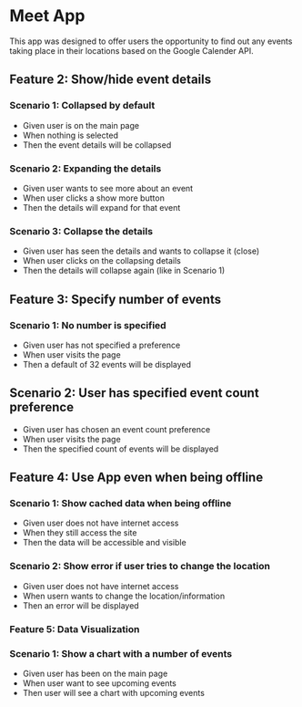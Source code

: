 # Meet App

This app was designed to offer users the opportunity to find out any events taking place in their locations based on the Google Calender API.

## Feature 2: Show/hide event details

### Scenario 1: Collapsed by default

- Given user is on the main page
- When nothing is selected
- Then the event details will be collapsed

### Scenario 2: Expanding the details

- Given user wants to see more about an event
- When user clicks a show more button
- Then the details will expand for that event

### Scenario 3: Collapse the details

- Given user has seen the details and wants to collapse it (close)
- When user clicks on the collapsing details
- Then the details will collapse again (like in Scenario 1)

## Feature 3: Specify number of events

### Scenario 1: No number is specified

- Given user has not specified a preference
- When user visits the page
- Then a default of 32 events will be displayed

## Scenario 2: User has specified event count preference

- Given user has chosen an event count preference
- When user visits the page
- Then the specified count of events will be displayed

## Feature 4: Use App even when being offline

### Scenario 1: Show cached data when being offline

- Given user does not have internet access
- When they still access the site
- Then the data will be accessible and visible

### Scenario 2: Show error if user tries to change the location

- Given user does not have internet access
- When usern wants to change the location/information
- Then an error will be displayed

### Feature 5: Data Visualization

### Scenario 1: Show a chart with a number of events

- Given user has been on the main page
- When user want to see upcoming events
- Then user will see a chart with upcoming events
